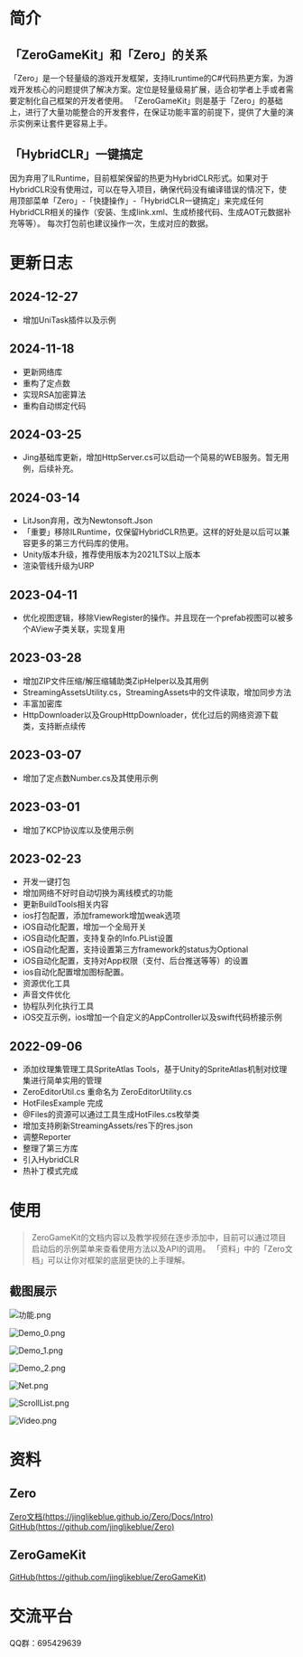 # 简介
## 「ZeroGameKit」和「Zero」的关系
「Zero」是一个轻量级的游戏开发框架，支持ILruntime的C#代码热更方案，为游戏开发核心的问题提供了解决方案。定位是轻量级易扩展，适合初学者上手或者需要定制化自己框架的开发者使用。
「ZeroGameKit」则是基于「Zero」的基础上，进行了大量功能整合的开发套件，在保证功能丰富的前提下，提供了大量的演示实例来让套件更容易上手。

## 「HybridCLR」一键搞定
因为弃用了ILRuntime，目前框架保留的热更为HybridCLR形式。如果对于HybridCLR没有使用过，可以在导入项目，确保代码没有编译错误的情况下，使用顶部菜单「Zero」-「快捷操作」-「HybridCLR一键搞定」来完成任何HybridCLR相关的操作（安装、生成link.xml、生成桥接代码、生成AOT元数据补充等等）。
每次打包前也建议操作一次，生成对应的数据。

# 更新日志

## 2024-12-27
- 增加UniTask插件以及示例

## 2024-11-18
- 更新网络库
- 重构了定点数
- 实现RSA加密算法
- 重构自动绑定代码

## 2024-03-25
- Jing基础库更新，增加HttpServer.cs可以启动一个简易的WEB服务。暂无用例，后续补充。

## 2024-03-14
- LitJson弃用，改为Newtonsoft.Json
- 「重要」移除ILRuntime，仅保留HybridCLR热更。这样的好处是以后可以兼容更多的第三方代码库的使用。
- Unity版本升级，推荐使用版本为2021LTS以上版本
- 渲染管线升级为URP

## 2023-04-11
- 优化视图逻辑，移除ViewRegister的操作。并且现在一个prefab视图可以被多个AView子类关联，实现复用

## 2023-03-28
- 增加ZIP文件压缩/解压缩辅助类ZipHelper以及其用例
- StreamingAssetsUtility.cs，StreamingAssets中的文件读取，增加同步方法
- 丰富加密库
- HttpDownloader以及GroupHttpDownloader，优化过后的网络资源下载类，支持断点续传

## 2023-03-07
- 增加了定点数Number.cs及其使用示例

## 2023-03-01
- 增加了KCP协议库以及使用示例

## 2023-02-23
- 开发一键打包
- 增加网络不好时自动切换为离线模式的功能
- 更新BuildTools相关内容
- ios打包配置，添加framework增加weak选项
- iOS自动化配置，增加一个全局开关
- iOS自动化配置，支持复杂的Info.PList设置
- iOS自动化配置，支持设置第三方framework的status为Optional
- iOS自动化配置，支持对App权限（支付、后台推送等等）的设置
- ios自动化配置增加图标配置。
- 资源优化工具
- 声音文件优化
- 协程队列化执行工具
- iOS交互示例，ios增加一个自定义的AppController以及swift代码桥接示例

## 2022-09-06
- 添加纹理集管理工具SpriteAtlas Tools，基于Unity的SpriteAtlas机制对纹理集进行简单实用的管理
- ZeroEditorUtil.cs 重命名为 ZeroEditorUtility.cs
- HotFilesExample 完成
- @Files的资源可以通过工具生成HotFiles.cs枚举类
- 增加支持刷新StreamingAssets/res下的res.json
- 调整Reporter
- 整理了第三方库
- 引入HybridCLR
- 热补丁模式完成

# 使用
>ZeroGameKit的文档内容以及教学视频在逐步添加中，目前可以通过项目启动后的示例菜单来查看使用方法以及API的调用。
>「资料」中的「Zero文档」可以让你对框架的底层更快的上手理解。

## 截图展示
![功能.png](https://upload-images.jianshu.io/upload_images/9825434-ff9df946051c0ee2.png?imageMogr2/auto-orient/strip%7CimageView2/2/w/1240)

![Demo_0.png](https://upload-images.jianshu.io/upload_images/9825434-03c6433a477334af.png?imageMogr2/auto-orient/strip%7CimageView2/2/w/1240)

![Demo_1.png](https://upload-images.jianshu.io/upload_images/9825434-74c78de07bdc1743.png?imageMogr2/auto-orient/strip%7CimageView2/2/w/1240)

![Demo_2.png](https://upload-images.jianshu.io/upload_images/9825434-3bac1b7bc48d4cbc.png?imageMogr2/auto-orient/strip%7CimageView2/2/w/1240)

![Net.png](https://upload-images.jianshu.io/upload_images/9825434-7ef8f467c73f872b.png?imageMogr2/auto-orient/strip%7CimageView2/2/w/1240)

![ScrollList.png](https://upload-images.jianshu.io/upload_images/9825434-c76666ce5dbd557c.png?imageMogr2/auto-orient/strip%7CimageView2/2/w/1240)

![Video.png](https://upload-images.jianshu.io/upload_images/9825434-be688c118af97ff1.png?imageMogr2/auto-orient/strip%7CimageView2/2/w/1240)

# 资料
## Zero
[Zero文档(https://jinglikeblue.github.io/Zero/Docs/Intro)](https://jinglikeblue.github.io/Zero/Docs/Intro)
[GitHub(https://github.com/jinglikeblue/Zero)](https://github.com/jinglikeblue/Zero)
## ZeroGameKit
[GitHub(https://github.com/jinglikeblue/ZeroGameKit)](https://github.com/jinglikeblue/ZeroGameKit)

# 交流平台
QQ群：695429639

